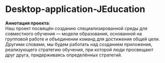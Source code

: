 # Desktop-application-JEducation
<b>Аннотация проекта</b>: <br />
Наш проект посвящён созданию специализированной среды для совместного обучения — модели образования, основанной на групповой работе и объединении команд для достижения общей цели. Другими словами, мы будем работать над созданием приложения, реализующего стратегию обучения, при которой люди просвещают друг друга, придерживаясь определённых стратегий.
